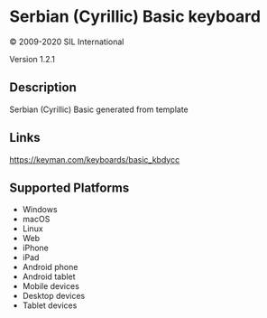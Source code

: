 Serbian (Cyrillic) Basic keyboard
==============

© 2009-2020 SIL International

Version 1.2.1

Description
-----------

Serbian (Cyrillic) Basic generated from template

Links
-----
https://keyman.com/keyboards/basic_kbdycc

Supported Platforms
-------------------
 * Windows
 * macOS
 * Linux
 * Web
 * iPhone
 * iPad
 * Android phone
 * Android tablet
 * Mobile devices
 * Desktop devices
 * Tablet devices

